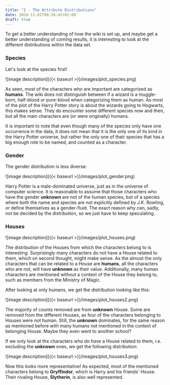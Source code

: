```yaml
---
title: "2 - The Attribute Distributions"
date: 2020-11-01T09:34:43+01:00
draft: true
---
```


To get a better understanding of how the wiki is set up, and maybe get a better understanding of coming results, it is interesting to look at the different distributions within the data set. 

### Species

Let's look at the species first!

![image description]({{< baseurl >}}/images/plot_species.png)

As seen, most of the characters who are important are categorized as **humans**. The wiki does not distinguish between if a wizard is a muggle-born, half-blood or pure-blood when categorizing them as human. As most of the plot of the Harry Potter story is about the wizards going to Hogwarts, this makes sense. They do encounter some different species now and then, but all the main characters are (or were originally) humans. 

It is important to note that even though many of the species only have one occurrence in the data, it does not mean that it is the only one of its kind in the Harry Potter universe, but rather the only one of their species that has a big enough role to be named, and counted as a character. 


### Gender
The gender distribution is less diverse:

![image description]({{< baseurl >}}/images/plot_gender.png)

Harry Potter is a male-dominated universe, just as in the universe of computer science. It is reasonable to assume that those characters who have the gender **unknown** are not of the human species, but of a species where both the name and species are not explicitly defined by J.K. Rowling, *or* define themselves as a gender-fluid. The exact reason why can, sadly, not be decided by the distribution, so we just have to keep speculating.


### Houses

![image description]({{< baseurl >}}/images/plot_houses.png)

The distribution of the Houses from which the characters belong to is interesting. Surprisingly many characters do not have a House related to them, which on second thought, might make sense. As the almost the only characters that can be related to a House are **humans**, all the characters who are not, will have **unknown** as their value. Additionally, many human characters are mentioned without a context of the House they belong to, such as members from the Ministry of Magic.

After looking at only humans, we get the distribution looking like this:

![image description]({{< baseurl >}}/images/plot_houses2.png)

The majority of counts removed are from **unknown** House. Some are removed from the different Houses, as four of the characters belonging to Houses were not human. Still, the **unknown** dominates, for the same reason as mentioned before with many humans not mentioned in the context of belonging House. Maybe they even went to another school?

If we only look at the characters who *do have* a House related to them, i.e. excluding the **unknown** ones, we get the following distribution:

![image description]({{< baseurl >}}/images/plot_houses3.png)

Now this looks more representative! As expected, most of the mentioned characters belong to **Gryffindor**, which is Harry and his friends' House. Their rivaling House, **Slytherin**, is also well represented.